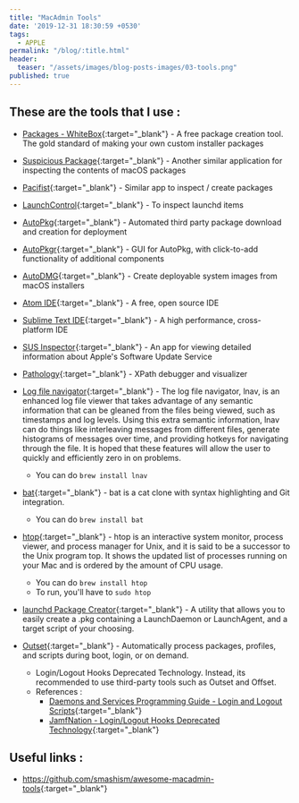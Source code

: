 ```yaml
---
title: "MacAdmin Tools"
date: '2019-12-31 18:30:59 +0530'
tags:
  - APPLE
permalink: "/blog/:title.html"
header:
  teaser: "/assets/images/blog-posts-images/03-tools.png"
published: true
---
```

## These are the tools that I use :

- [Packages - WhiteBox](http://s.sudre.free.fr/Software/Packages/about.html){:target="_blank"} - A free package creation tool. The gold standard of making your own custom installer packages

- [Suspicious Package](http://www.mothersruin.com/software/SuspiciousPackage/){:target="_blank"} - Another similar application for inspecting the contents of macOS packages

- [Pacifist](https://www.charlessoft.com/){:target="_blank"} - Similar app to inspect / create packages

- [LaunchControl](https://www.soma-zone.com/LaunchControl/){:target="_blank"} - To inspect launchd items

- [AutoPkg](https://github.com/autopkg/autopkg){:target="_blank"} - Automated third party package download and creation for deployment

- [AutoPkgr](https://github.com/lindegroup/autopkgr){:target="_blank"} - GUI for AutoPkg, with click-to-add functionality of additional components

- [AutoDMG](https://github.com/MagerValp/AutoDMG){:target="_blank"} - Create deployable system images from macOS installers

- [Atom IDE](https://atom.io/){:target="_blank"} - A free, open source IDE

- [Sublime Text IDE](https://www.sublimetext.com/){:target="_blank"} - A high performance, cross-platform IDE

- [SUS Inspector](https://github.com/hjuutilainen/sus-inspector/releases){:target="_blank"} - An app for viewing detailed information about Apple's Software Update Service

- [Pathology](https://apps.apple.com/us/app/pathology/id877848776?mt=12){:target="_blank"} - XPath debugger and visualizer

- [Log file navigator](http://lnav.org/features){:target="_blank"} - The  log  file navigator, lnav, is an enhanced log file viewer that takes advantage of any semantic information that can be gleaned from the files being viewed, such as timestamps and log levels.  Using this extra semantic information, lnav can do things like interleaving messages from different files, generate histograms of messages over time, and providing hotkeys for navigating through the file. It is hoped that these features will allow the user to quickly and efficiently zero in on problems.
  - You can do `brew install lnav`

- [bat](https://towardsdatascience.com/awesome-rust-powered-command-line-utilities-b5359c38692#1a8c){:target="_blank"} - bat is a cat clone with syntax highlighting and Git integration.
  - You can do `brew install bat`

- [htop](https://medium.com/better-programming/12-terminal-tips-and-tricks-using-macos-and-homebrew-4e89c2ccb2fb){:target="_blank"} - htop is an interactive system monitor, process viewer, and process manager for Unix, and it is said to be a successor to the Unix program top. It shows the updated list of processes running on your Mac and is ordered by the amount of CPU usage.
  - You can do `brew install htop`
  - To run, you'll have to `sudo htop`

- [launchd Package Creator](https://github.com/ryangball/launchd-package-creator){:target="_blank"} - A utility that allows you to easily create a .pkg containing a LaunchDaemon or LaunchAgent, and a target script of your choosing.

- [Outset](https://github.com/chilcote/outset){:target="_blank"} - Automatically process packages, profiles, and scripts during boot, login, or on demand.
  - Login/Logout Hooks Deprecated Technology. Instead, its recommended to use third-party tools such as Outset and Offset.
  - References :
    - [Daemons and Services Programming Guide - Login and Logout Scripts](https://developer.apple.com/library/archive/documentation/MacOSX/Conceptual/BPSystemStartup/Chapters/CustomLogin.html){:target="_blank"}
    - [JamfNation - Login/Logout Hooks Deprecated Technology](https://www.jamf.com/jamf-nation/discussions/27703/login-logout-hooks-deprecated-technology){:target="_blank"}




## Useful links :

- <https://github.com/smashism/awesome-macadmin-tools>{:target="_blank"}
